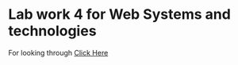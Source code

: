 # Lab work 4  for Web Systems and technologies
For looking through [Click Here](https://semraab.github.io/webLab5Asoiu/)